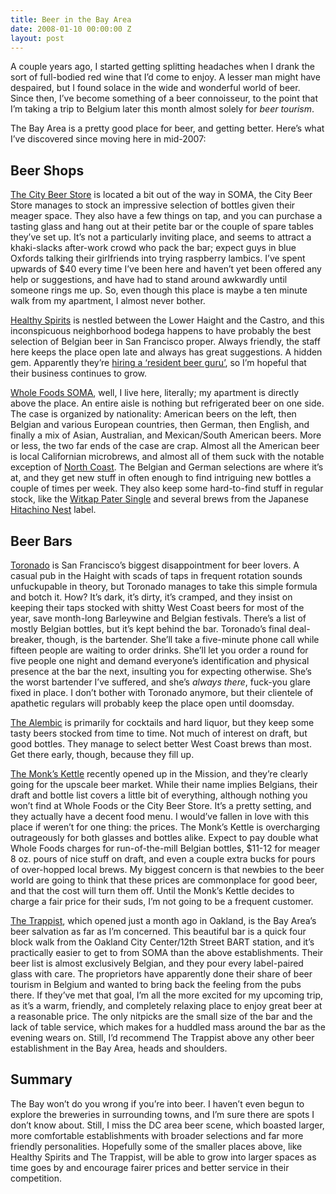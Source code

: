 ```yaml
---
title: Beer in the Bay Area
date: 2008-01-10 00:00:00 Z
layout: post
---
```





A couple years ago, I started getting splitting headaches when I drank the sort of full-bodied red wine that I’d come to enjoy. A lesser man might have despaired, but I found solace in the wide and wonderful world of beer. Since then, I’ve become something of a beer connoisseur, to the point that I’m taking a trip to Belgium later this month almost solely for *beer tourism*.

The Bay Area is a pretty good place for beer, and getting better. Here’s what I’ve discovered since moving here in mid-2007:

Beer Shops
----------

[The City Beer Store](http://www.citybeerstore.com/) is located a bit out of the way in SOMA, the City Beer Store manages to stock an impressive selection of bottles given their meager space. They also have a few things on tap, and you can purchase a tasting glass and hang out at their petite bar or the couple of spare tables they’ve set up. It’s not a particularly inviting place, and seems to attract a khaki-slacks after-work crowd who pack the bar; expect guys in blue Oxfords talking their girlfriends into trying raspberry lambics. I’ve spent upwards of $40 every time I’ve been here and haven’t yet been offered any help or suggestions, and have had to stand around awkwardly until someone rings me up. So, even though this place is maybe a ten minute walk from my apartment, I almost never bother.

[Healthy Spirits](http://www.yelp.com/biz/healthy-spirits-san-francisco) is nestled between the Lower Haight and the Castro, and this inconspicuous neighborhood bodega happens to have probably the best selection of Belgian beer in San Francisco proper. Always friendly, the staff here keeps the place open late and always has great suggestions. A hidden gem. Apparently they’re [hiring a ‘resident beer guru’](http://sfbay.craigslist.org/sfc/fbh/523081101.html), so I’m hopeful that their business continues to grow.

[Whole Foods SOMA](http://www.wholefoodsmarket.com/stores/soma/), well, I live here, literally; my apartment is directly above the place. An entire aisle is nothing but refrigerated beer on one side. The case is organized by nationality: American beers on the left, then Belgian and various European countries, then German, then English, and finally a mix of Asian, Australian, and Mexican/South American beers. More or less, the two far ends of the case are crap. Almost all the American beer is local Californian microbrews, and almost all of them suck with the notable exception of [North Coast](http://www.northcoastbrewing.com/). The Belgian and German selections are where it’s at, and they get new stuff in often enough to find intriguing new bottles a couple of times per week. They also keep some hard-to-find stuff in regular stock, like the [Witkap Pater Single](http://beeradvocate.com/beer/profile/6/14) and several brews from the Japanese [Hitachino Nest](http://beeradvocate.com/beer/profile/697) label.

Beer Bars
---------

[Toronado](http://www.toronado.com/) is San Francisco’s biggest disappointment for beer lovers. A casual pub in the Haight with scads of taps in frequent rotation sounds unfuckupable in theory, but Toronado manages to take this simple formula and botch it. How? It’s dark, it’s dirty, it’s cramped, and they insist on keeping their taps stocked with shitty West Coast beers for most of the year, save month-long Barleywine and Belgian festivals. There’s a list of mostly Belgian bottles, but it’s kept behind the bar. Toronado’s final deal-breaker, though, is the bartender. She’ll take a five-minute phone call while fifteen people are waiting to order drinks. She’ll let you order a round for five people one night and demand everyone’s identification and physical presence at the bar the next, insulting you for expecting otherwise. She’s the worst bartender I’ve suffered, and she’s *always there*, fuck-you glare fixed in place. I don’t bother with Toronado anymore, but their clientele of apathetic regulars will probably keep the place open until doomsday.

[The Alembic](http://www.alembicbar.com/) is primarily for cocktails and hard liquor, but they keep some tasty beers stocked from time to time. Not much of interest on draft, but good bottles. They manage to select better West Coast brews than most. Get there early, though, because they fill up.

[The Monk’s Kettle](http://www.monkskettle.com/) recently opened up in the Mission, and they’re clearly going for the upscale beer market. While their name implies Belgians, their draft and bottle list covers a little bit of everything, although nothing you won’t find at Whole Foods or the City Beer Store. It’s a pretty setting, and they actually have a decent food menu. I would’ve fallen in love with this place if weren’t for one thing: the prices. The Monk’s Kettle is overcharging outrageously for both glasses and bottles alike. Expect to pay double what Whole Foods charges for run-of-the-mill Belgian bottles, $11-12 for meager 8 oz. pours of nice stuff on draft, and even a couple extra bucks for pours of over-hopped local brews. My biggest concern is that newbies to the beer world are going to think that these prices are commonplace for good beer, and that the cost will turn them off. Until the Monk’s Kettle decides to charge a fair price for their suds, I’m not going to be a frequent customer.

[The Trappist](http://www.thetrappist.com/), which opened just a month ago in Oakland, is the Bay Area’s beer salvation as far as I’m concerned. This beautiful bar is a quick four block walk from the Oakland City Center/12th Street BART station, and it’s practically easier to get to from SOMA than the above establishments. Their beer list is almost exclusively Belgian, and they pour every label-paired glass with care. The proprietors have apparently done their share of beer tourism in Belgium and wanted to bring back the feeling from the pubs there. If they’ve met that goal, I’m all the more excited for my upcoming trip, as it’s a warm, friendly, and completely relaxing place to enjoy great beer at a reasonable price. The only nitpicks are the small size of the bar and the lack of table service, which makes for a huddled mass around the bar as the evening wears on. Still, I’d recommend The Trappist above any other beer establishment in the Bay Area, heads and shoulders.

Summary
-------

The Bay won’t do you wrong if you’re into beer. I haven’t even begun to explore the breweries in surrounding towns, and I’m sure there are spots I don’t know about. Still, I miss the DC area beer scene, which boasted larger, more comfortable establishments with broader selections and far more friendly personalities. Hopefully some of the smaller places above, like Healthy Spirits and The Trappist, will be able to grow into larger spaces as time goes by and encourage fairer prices and better service in their competition.
